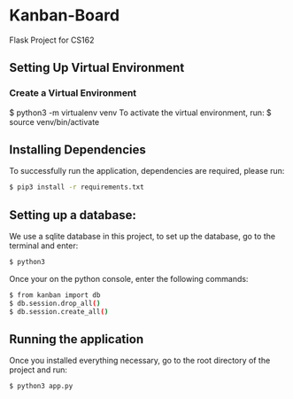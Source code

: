 # Kanban-Board
Flask Project for CS162

## Setting Up Virtual Environment
### Create a Virtual Environment
$ python3 -m virtualenv venv
To activate the virtual environment, run:
$ source venv/bin/activate

## Installing Dependencies
To successfully run the application, dependencies are required, please run:

```bash
$ pip3 install -r requirements.txt 
```

## Setting up a database:
We use a sqlite database in this project, to set up the database, go to the terminal and enter:

```bash
$ python3
```

Once your on the python console, enter the following commands:

```bash
$ from kanban import db
$ db.session.drop_all()
$ db.session.create_all()
```

## Running the application
Once you installed everything necessary, go to the root directory of the project and run:

```bash
$ python3 app.py
```

